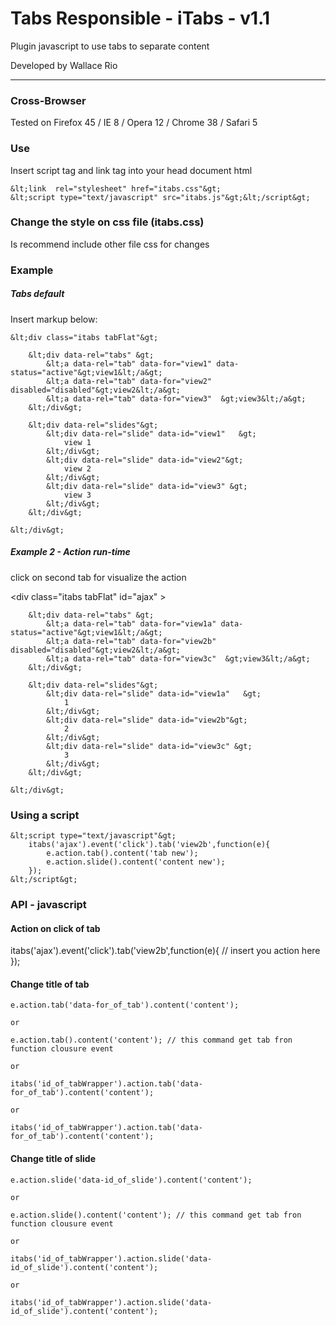 <h1>Tabs Responsible - iTabs - v1.1</h1>
Plugin javascript to use tabs to separate content
<p>Developed by Wallace Rio <wallrio@gmail.com></p>
<hr>

<h3>Cross-Browser</h3>
<p>Tested on Firefox 45 / IE 8 / Opera 12 / Chrome 38 / Safari 5</p>

<h3>Use</h3>
<p>Insert script tag and link tag into your head document html</p>

	&lt;link  rel="stylesheet" href="itabs.css"&gt;
	&lt;script type="text/javascript" src="itabs.js"&gt;&lt;/script&gt;


<h3>Change the style on css file (itabs.css)</h3>
<p>Is recommend include other file css for changes</p>

<h3>Example</h3>

<h5>Tabs default</h5>
<p>Insert markup below:</p>

	&lt;div class="itabs tabFlat"&gt;
		
		&lt;div data-rel="tabs" &gt;
			&lt;a data-rel="tab" data-for="view1" data-status="active"&gt;view1&lt;/a&gt;
			&lt;a data-rel="tab" data-for="view2" disabled="disabled"&gt;view2&lt;/a&gt;
			&lt;a data-rel="tab" data-for="view3"  &gt;view3&lt;/a&gt;
		&lt;/div&gt;

		&lt;div data-rel="slides"&gt;
			&lt;div data-rel="slide" data-id="view1"   &gt;
				view 1
			&lt;/div&gt;
			&lt;div data-rel="slide" data-id="view2"&gt;
				view 2
			&lt;/div&gt;
			&lt;div data-rel="slide" data-id="view3" &gt;
				view 3
			&lt;/div&gt;
		&lt;/div&gt;

	&lt;/div&gt;

<h5>Example 2 - Action run-time</h5>
<p>click on second tab for visualize the action</p>

&lt;div class="itabs tabFlat" id="ajax" &gt;
		
		&lt;div data-rel="tabs" &gt;
			&lt;a data-rel="tab" data-for="view1a" data-status="active"&gt;view1&lt;/a&gt;
			&lt;a data-rel="tab" data-for="view2b" disabled="disabled"&gt;view2&lt;/a&gt;
			&lt;a data-rel="tab" data-for="view3c"  &gt;view3&lt;/a&gt;
		&lt;/div&gt;

		&lt;div data-rel="slides"&gt;
			&lt;div data-rel="slide" data-id="view1a"   &gt;
				1	
			&lt;/div&gt;
			&lt;div data-rel="slide" data-id="view2b"&gt;
				2
			&lt;/div&gt;
			&lt;div data-rel="slide" data-id="view3c" &gt;
				3
			&lt;/div&gt;
		&lt;/div&gt;

	&lt;/div&gt;


<h3>Using a script</h3>
	
	&lt;script type="text/javascript"&gt;
		itabs('ajax').event('click').tab('view2b',function(e){
			e.action.tab().content('tab new');		
			e.action.slide().content('content new');					
		});
	&lt;/script&gt;




<h3>API - javascript</h3>

<h4>Action on click of tab</h4>	

itabs('ajax').event('click').tab('view2b',function(e){
	// insert you action here
});

<h4>Change title of tab</h4>	
	
	e.action.tab('data-for_of_tab').content('content');
	
	or

	e.action.tab().content('content'); // this command get tab fron function clousure event

	or

	itabs('id_of_tabWrapper').action.tab('data-for_of_tab').content('content');		

	or

	itabs('id_of_tabWrapper').action.tab('data-for_of_tab').content('content');	


<h4>Change title of slide</h4>	

	e.action.slide('data-id_of_slide').content('content');
	
	or

	e.action.slide().content('content'); // this command get tab fron function clousure event

	or

	itabs('id_of_tabWrapper').action.slide('data-id_of_slide').content('content');		

	or

	itabs('id_of_tabWrapper').action.slide('data-id_of_slide').content('content');	
